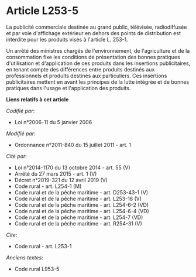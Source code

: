 # Article L253-5

La publicité commerciale destinée au grand public, télévisée, radiodiffusée et par voie d'affichage extérieur en dehors des
points de distribution est interdite pour les produits visés à l'article L. 253-1. 

Un arrêté des ministres chargés de l'environnement, de l'agriculture et de la consommation fixe les conditions de
présentation des bonnes pratiques d'utilisation et d'application de ces produits dans les insertions publicitaires, en tenant
compte des différences entre produits destinés aux professionnels et produits destinés aux particuliers. Ces insertions
publicitaires mettent en avant les principes de la lutte intégrée et de bonnes pratiques dans l'usage et l'application des
produits.

**Liens relatifs à cet article**

_Codifié par_:

  - Loi n°2006-11 du 5 janvier 2006

_Modifié par_:

  - Ordonnance n°2011-840 du 15 juillet 2011 - art. 1

_Cité par_:

  - Loi n°2014-1170 du 13 octobre 2014 - art. 55 (V)
  - Arrêté du 27 mars 2015 - art. 1 (V)
  - Décret n°2019-321 du 12 avril 2019 (V)
  - Code rural - art. L254-1 (M)
  - Code rural et de la pêche maritime - art. D253-43-1 (V)
  - Code rural et de la pêche maritime - art. L253-16 (V)
  - Code rural et de la pêche maritime - art. L254-6-2 (VD)
  - Code rural et de la pêche maritime - art. L254-6-4 (VD)
  - Code rural et de la pêche maritime - art. L254-7 (VD)
  - Code rural et de la pêche maritime - art. R254-31 (V)

_Cite_:

  - Code rural - art. L253-1

_Anciens textes_:

  - Code rural L953-5
